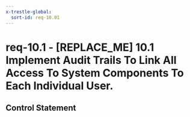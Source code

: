 ```yaml
---
x-trestle-global:
  sort-id: req-10.01
---
```


# req-10.1 - \[REPLACE_ME\] 10.1 Implement Audit Trails To Link All Access To System Components To Each Individual User.

## Control Statement
